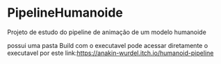# PipelineHumanoide
 
Projeto de estudo do pipeline de animação de um modelo humanoide

possui uma pasta Build com o executavel
pode acessar diretamente o executavel por este link:https://anakin-wurdel.itch.io/humanoid-pipeline
